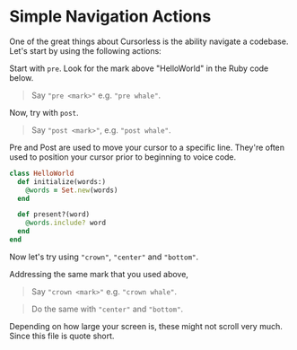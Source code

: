 # Simple Navigation Actions

One of the great things about Cursorless is the ability navigate
a codebase. Let's start by using the following actions:

Start with `pre`. Look for the mark above "HelloWorld" in the Ruby code below.

> Say `"pre <mark>"` e.g. `"pre whale"`.

Now, try with `post`.

> Say `"post <mark>"`, e.g. `"post whale"`.

Pre and Post are used to move your cursor to a specific line. They're often used to position your cursor prior to beginning to voice code.

```ruby
class HelloWorld
  def initialize(words:)
    @words = Set.new(words)
  end

  def present?(word)
    @words.include? word
  end
end
```

Now let's try using `"crown"`, `"center"` and `"bottom"`.

Addressing the same mark that you used above,

> Say `"crown <mark>"` e.g. `"crown whale"`.

> Do the same with `"center"` and `"bottom"`.

Depending on how large your screen is, these might not scroll very much. Since this file is quote short.
